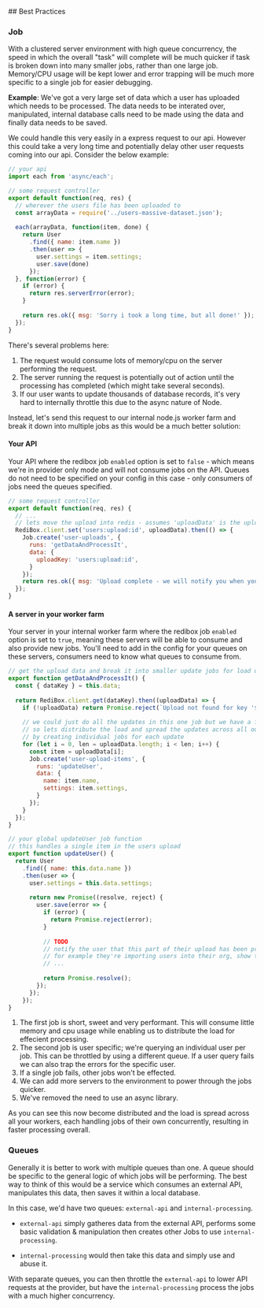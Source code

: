 ## Best Practices

### Job

With a clustered server environment with high queue concurrency, the speed in which the overall "task" will complete
will be much quicker if task is broken down into many smaller jobs, rather than one large job. Memory/CPU usage will be kept lower
and error trapping will be much more specific to a single job for easier debugging.

**Example**: We've got a very large set of data which a user has uploaded which needs to be processed. The data needs to be interated over, 
manipulated, internal database calls need to be made using the data and finally data needs to be saved.

We could handle this very easily in a express request to our api. However this could take a very long time and potentially delay other user requests coming into our api. Consider the below example:

```javascript
// your api
import each from 'async/each';

// some request controller
export default function(req, res) {
  // wherever the users file has been uploaded to
  const arrayData = require('../users-massive-dataset.json');
  
  each(arrayData, function(item, done) {
    return User
      .find({ name: item.name })
      .then(user => {
        user.settings = item.settings;
        user.save(done)
      });
  }, function(error) {
    if (error) {
      return res.serverError(error);
    }
    
    return res.ok({ msg: 'Sorry i took a long time, but all done!' });
  });
}

```

There's several problems here:

1. The request would consume lots of memory/cpu on the server performing the request.
2. The server running the request is potentially out of action until the processing has completed (which might take several seconds).
3. If our user wants to update thousands of database records, it's very hard to internally throttle this due to the async nature of Node.


Instead, let's send this request to our internal node.js worker farm and break it down into multiple jobs as this would be a much better solution:

#### Your API
Your API where the redibox job `enabled` option is set to `false` - which means we're in provider only mode and will not consume jobs on the API. Queues do not need to be specified on your config in this case - only consumers of jobs need the queues specified.

```javascript
// some request controller
export default function(req, res) {
  // ...
  // lets move the upload into redis - assumes 'uploadData' is the upload.
  RediBox.client.set('users:upload:id', uploadData).then(() => {
    Job.create('user-uploads', {
      runs: 'getDataAndProcessIt',
      data: {
        uploadKey: 'users:upload:id',
      }
    });
    return res.ok({ msg: 'Upload complete - we will notify you when your upload has been processed.'});
  });
}

```

#### A server in your worker farm

Your server in your internal worker farm where the redibox job `enabled` option is set to `true`, meaning these servers will be able to consume and also provide new jobs. You'll need to add in the config for your queues on these servers, consumers need to know what queues to consume from.

```javascript
// get the upload data and break it into smaller update jobs for load distribution
export function getDataAndProcessIt() {
  const { dataKey } = this.data;
  
  return RediBox.client.get(dataKey).then((uploadData) => {
    if (!uploadData) return Promise.reject(`Upload not found for key '${dataKey}'`);
    
    // we could just do all the updates in this one job but we have a farm
    // so lets distribute the load and spread the updates across all our servers
    // by creating individual jobs for each update
    for (let i = 0, len = uploadData.length; i < len; i++) {
      const item = uploadData[i];
      Job.create('user-upload-items', {
        runs: 'updateUser',
        data: {
          name: item.name,
          settings: item.settings,
        }
      });
    }
  });
}

// your global updateUser job function
// this handles a single item in the users upload
export function updateUser() {
  return User
    .find({ name: this.data.name })
    .then(user => {
      user.settings = this.data.settings;
      
      return new Promise((resolve, reject) { 
        user.save(error => {
          if (error) {
            return Promise.reject(error);
          }
          
          // TODO
          // notify the user that this part of their upload has been processed
          // for example they're importing users into their org, show the user as imported
          // ...
          
          return Promise.resolve();
        });
      });
    });
}
```

1. The first job is short, sweet and very performant. This will consume little memory and cpu usage while enabling us to distribute the load for effecient processing.
2. The second job is user specific; we're querying an individual user per job. This can be throttled by using a different
queue. If a user query fails we can also trap the errors for the specific user.
3. If a single job fails, other jobs won't be effected.
4. We can add more servers to the environment to power through the jobs quicker.
5. We've removed the need to use an async library.

As you can see this now become distributed and the load is spread across all your workers, each handling jobs of their own concurrently, resulting in faster processing overall.

### Queues

Generally it is better to work with multiple queues than one. A queue should be specific to the general logic of which
jobs will be performing. The best way to think of this would be a service which consumes an external API, manipulates this data,
then saves it within a local database.

In this case, we'd have two queues: `external-api` and `internal-processing`.

- `external-api` simply gatheres data from the external API, performs some basic validation & manipulation then creates 
other Jobs to use `internal-processing`.

- `internal-processing` would then take this data and simply use and abuse it. 

With separate queues, you can then throttle the `external-api` to lower API requests at the provider, but have the `internal-processing`
process the jobs with a much higher concurrency.
